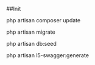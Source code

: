 ##Init

php artisan composer update

php artisan migrate

php artisan db:seed

php artisan l5-swagger:generate
